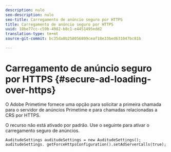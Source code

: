 ```yaml
---
description: nulo
seo-description: nulo
seo-title: Carregamento de anúncio seguro por HTTPS
title: Carregamento de anúncio seguro por HTTPS
uuid: 18be77cc-c59b-4982-b8c1-e4451495edd2
translation-type: tm+mt
source-git-commit: bc35da8b258056809ceaf18e33bed631047bc81b

---
```



# Carregamento de anúncio seguro por HTTPS {#secure-ad-loading-over-https}

O Adobe Primetime fornece uma opção para solicitar a primeira chamada para o servidor de anúncios Primetime e para chamadas relacionadas a CRS por HTTPS.

O recurso não está ativado por padrão. Use o seguinte para ativar o carregamento seguro de anúncios.

```
AuditudeSettings auditudeSettings = new AuditudeSettings(); 
auditudeSettings. getForceHttpsConfiguration().setAdServerCalls(true);
```
